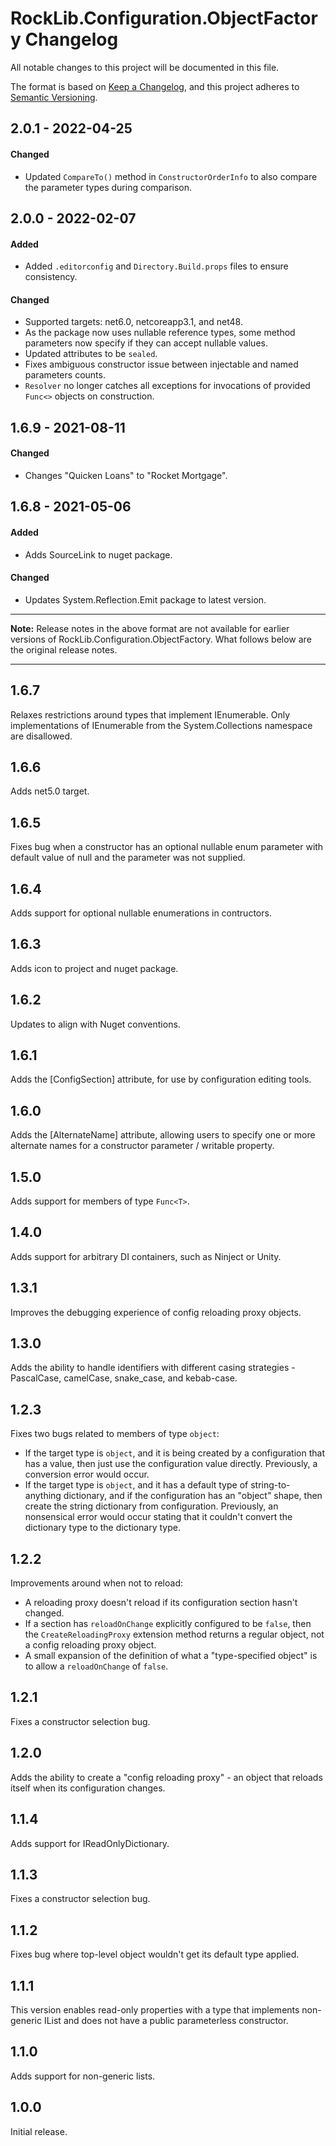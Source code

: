 # RockLib.Configuration.ObjectFactory Changelog

All notable changes to this project will be documented in this file.

The format is based on [Keep a Changelog](https://keepachangelog.com/en/1.0.0/),
and this project adheres to [Semantic Versioning](https://semver.org/spec/v2.0.0.html).

## 2.0.1 - 2022-04-25

#### Changed

- Updated `CompareTo()` method in `ConstructorOrderInfo` to also compare the parameter types during comparison.

## 2.0.0 - 2022-02-07

#### Added

- Added `.editorconfig` and `Directory.Build.props` files to ensure consistency.

#### Changed

- Supported targets: net6.0, netcoreapp3.1, and net48.
- As the package now uses nullable reference types, some method parameters now specify if they can accept nullable values.
- Updated attributes to be `sealed`.
- Fixes ambiguous constructor issue between injectable and named parameters counts.
- `Resolver` no longer catches all exceptions for invocations of provided `Func<>` objects on construction.

## 1.6.9 - 2021-08-11

#### Changed

- Changes "Quicken Loans" to "Rocket Mortgage".

## 1.6.8 - 2021-05-06

#### Added

- Adds SourceLink to nuget package.

#### Changed

- Updates System.Reflection.Emit package to latest version.

----

**Note:** Release notes in the above format are not available for earlier versions of
RockLib.Configuration.ObjectFactory. What follows below are the original release notes.

----

## 1.6.7

Relaxes restrictions around types that implement IEnumerable. Only implementations of IEnumerable from the System.Collections namespace are disallowed.

## 1.6.6

Adds net5.0 target.

## 1.6.5

Fixes bug when a constructor has an optional nullable enum parameter with default value of null and the parameter was not supplied.

## 1.6.4

Adds support for optional nullable enumerations in contructors.

## 1.6.3

Adds icon to project and nuget package.

## 1.6.2

Updates to align with Nuget conventions.

## 1.6.1

Adds the [ConfigSection] attribute, for use by configuration editing tools.

## 1.6.0

Adds the [AlternateName] attribute, allowing users to specify one or more alternate names for a constructor parameter / writable property.

## 1.5.0

Adds support for members of type `Func<T>`.

## 1.4.0

Adds support for arbitrary DI containers, such as Ninject or Unity.

## 1.3.1

Improves the debugging experience of config reloading proxy objects.

## 1.3.0

Adds the ability to handle identifiers with different casing strategies - PascalCase, camelCase, snake_case, and kebab-case.

## 1.2.3

Fixes two bugs related to members of type `object`:

- If the target type is `object`, and it is being created by a configuration that has a value, then just use the configuration value directly. Previously, a conversion error would occur.
- If the target type is `object`, and it has a default type of string-to-anything dictionary, and if the configuration has an "object" shape, then create the string dictionary from configuration. Previously, an nonsensical error would occur stating that it couldn't convert the dictionary type to the dictionary type.

## 1.2.2

Improvements around when not to reload:

- A reloading proxy doesn't reload if its configuration section hasn't changed.
- If a section has `reloadOnChange` explicitly configured to be `false`, then the `CreateReloadingProxy` extension method returns a regular object, not a config reloading proxy object.
- A small expansion of the definition of what a "type-specified object" is to allow a `reloadOnChange` of `false`.

## 1.2.1

Fixes a constructor selection bug.

## 1.2.0

Adds the ability to create a "config reloading proxy" - an object that reloads itself when its configuration changes.

## 1.1.4

Adds support for IReadOnlyDictionary.

## 1.1.3

Fixes a constructor selection bug.

## 1.1.2

Fixes bug where top-level object wouldn't get its default type applied.

## 1.1.1

This version enables read-only properties with a type that implements non-generic IList and does not have a public parameterless constructor.

## 1.1.0

Adds support for non-generic lists.

## 1.0.0

Initial release.
